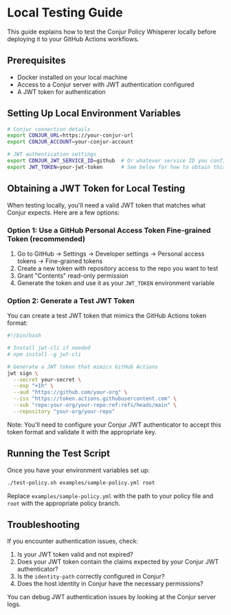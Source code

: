 # Local Testing Guide

This guide explains how to test the Conjur Policy Whisperer locally before deploying it to your GitHub Actions workflows.

## Prerequisites

- Docker installed on your local machine
- Access to a Conjur server with JWT authentication configured
- A JWT token for authentication

## Setting Up Local Environment Variables

```bash
# Conjur connection details
export CONJUR_URL=https://your-conjur-url
export CONJUR_ACCOUNT=your-conjur-account

# JWT authentication settings
export CONJUR_JWT_SERVICE_ID=github  # Or whatever service ID you configured in Conjur
export JWT_TOKEN=your-jwt-token      # See below for how to obtain this
```

## Obtaining a JWT Token for Local Testing

When testing locally, you'll need a valid JWT token that matches what Conjur expects. Here are a few options:

### Option 1: Use a GitHub Personal Access Token Fine-grained Token (recommended)

1. Go to GitHub → Settings → Developer settings → Personal access tokens → Fine-grained tokens
2. Create a new token with repository access to the repo you want to test
3. Grant "Contents" read-only permission
4. Generate the token and use it as your `JWT_TOKEN` environment variable

### Option 2: Generate a Test JWT Token

You can create a test JWT token that mimics the GitHub Actions token format:

```bash
#!/bin/bash

# Install jwt-cli if needed
# npm install -g jwt-cli

# Generate a JWT token that mimics GitHub Actions
jwt sign \
  --secret your-secret \
  --exp "+1h" \
  --aud "https://github.com/your-org" \
  --iss "https://token.actions.githubusercontent.com" \
  --sub "repo:your-org/your-repo:ref:refs/heads/main" \
  --repository "your-org/your-repo"
```

Note: You'll need to configure your Conjur JWT authenticator to accept this token format and validate it with the appropriate key.

## Running the Test Script

Once you have your environment variables set up:

```bash
./test-policy.sh examples/sample-policy.yml root
```

Replace `examples/sample-policy.yml` with the path to your policy file and `root` with the appropriate policy branch.

## Troubleshooting

If you encounter authentication issues, check:

1. Is your JWT token valid and not expired?
2. Does your JWT token contain the claims expected by your Conjur JWT authenticator?
3. Is the `identity-path` correctly configured in Conjur?
4. Does the host identity in Conjur have the necessary permissions?

You can debug JWT authentication issues by looking at the Conjur server logs.
